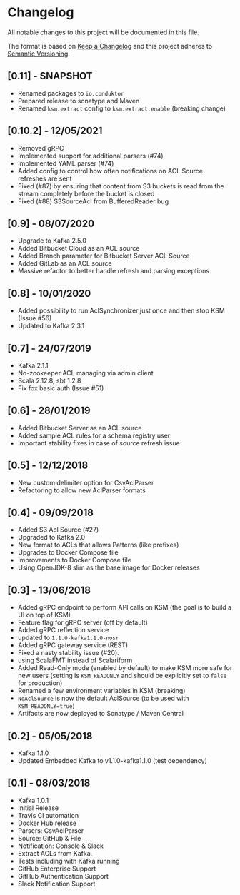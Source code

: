 # Changelog
All notable changes to this project will be documented in this file.

The format is based on [Keep a Changelog](http://keepachangelog.com/en/1.0.0/)
and this project adheres to [Semantic Versioning](http://semver.org/spec/v2.0.0.html).

## [0.11] - SNAPSHOT
- Renamed packages to `io.conduktor`
- Prepared release to sonatype and Maven
- Renamed `ksm.extract` config to `ksm.extract.enable` (breaking change)

## [0.10.2] - 12/05/2021
- Removed gRPC
- Implemented support for additional parsers (#74)
- Implemented YAML parser (#74)
- Added config to control how often notifications on ACL Source refreshes are sent
- Fixed (#87) by ensuring that content from S3 buckets is read from the stream completely before the bucket is closed
- Fixed (#88) S3SourceAcl from BufferedReader bug

## [0.9] - 08/07/2020
- Upgrade to Kafka 2.5.0
- Added Bitbucket Cloud as an ACL source
- Added Branch parameter for Bitbucket Server ACL Source
- Added GitLab as an ACL source
- Massive refactor to better handle refresh and parsing exceptions

## [0.8] - 10/01/2020
- Added possibility to run AclSynchronizer just once and then stop KSM (Issue #56)
- Updated to Kafka 2.3.1

## [0.7] - 24/07/2019
- Kafka 2.1.1
- No-zookeeper ACL managing via admin client
- Scala 2.12.8, sbt 1.2.8
- Fix fox basic auth (Issue #51)

## [0.6] - 28/01/2019
- Added Bitbucket Server as an ACL source
- Added sample ACL rules for a schema registry user
- Important stability fixes in case of source refresh issue

## [0.5] - 12/12/2018
- New custom delimiter option for CsvAclParser
- Refactoring to allow new AclParser formats

## [0.4] - 09/09/2018
- Added S3 Acl Source (#27)
- Upgraded to Kafka 2.0
- New format to ACLs that allows Patterns (like prefixes)
- Upgrades to Docker Compose file
- Improvements to Docker Compose file
- Using OpenJDK-8 slim as the base image for Docker releases

## [0.3] - 13/06/2018
- Added gRPC endpoint to perform API calls on KSM (the goal is to build a UI on top of KSM)
- Feature flag for gRPC server (off by default)
- Added gRPC reflection service
- updated to `1.1.0-kafka1.1.0-nosr`
- Added gRPC gateway service (REST)
- Fixed a nasty stability issue (#20).
- using ScalaFMT instead of Scalariform
- Added Read-Only mode (enabled by default) to make KSM more safe for new users (setting is `KSM_READONLY` and should be explicitly set to `false` for production)
- Renamed a few environment variables in KSM (breaking)
- `NoAclSource` is now the default AclSource (to be used with `KSM_READONLY=true`)
- Artifacts are now deployed to Sonatype / Maven Central

## [0.2] - 05/05/2018
- Kafka 1.1.0
- Updated Embedded Kafka to v1.1.0-kafka1.1.0 (test dependency)


## [0.1] - 08/03/2018
- Kafka 1.0.1
- Initial Release
- Travis CI automation
- Docker Hub release
- Parsers: CsvAclParser
- Source: GitHub & File
- Notification: Console & Slack
- Extract ACLs from Kafka. 
- Tests including with Kafka running 
- GitHub Enterprise Support
- GitHub Authentication Support
- Slack Notification Support
